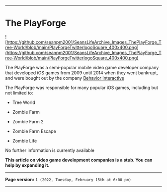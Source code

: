
***

# The PlayForge

![https://github.com/seanpm2001/SeansLifeArchive_Images_ThePlayForge_Tree-World/blob/main/PlayForgeTwitterlogoSquare_400x400.png](https://github.com/seanpm2001/SeansLifeArchive_Images_ThePlayForge_Tree-World/blob/main/PlayForgeTwitterlogoSquare_400x400.png)

The PlayForge was a semi-popular mobile video game developer company that developed iOS games from 2009 until 2014 when they went bankrupt, and were bought out by the company [Behavior Interactive](https://github.com/seanpm2001/SeansLifeArchive_Images_ThePlayForge_Tree-World/wiki/Behavior-Interactive)

The PlayForge was responsible for many popular iOS games, including but not limited to:

* Tree World

* Zombie Farm

* Zombie Farm 2

* Zombie Farm Escape

* Zombie Life

No further information is currently available

**This article on video game development companies is a stub. You can help by expanding it.**

***

**Page version:** `1 (2022, Tuesday, February 15th at 6:00 pm)`

***
